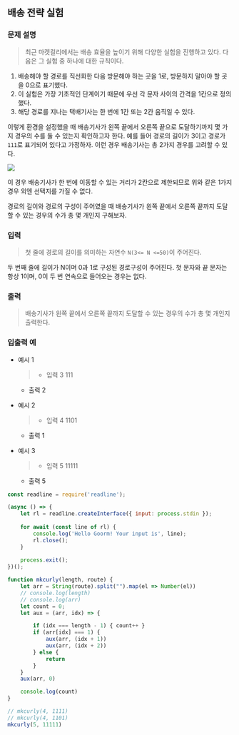 
## 배송 전략 실험

### 문제 설명
  > 최근 마켓컬리에서는 배송 효율을 높이기 위해 다양한 실험을 진행하고 있다. 다음은 그 실험 중 하나에 대한 규칙이다.
  >
  1. 배송해야 할 경로를 직선화한 다음 방문해야 하는 곳을 1로, 방문하지 말아야 할 곳을 0으로 표기했다.
  2. 이 실험은 가장 기초적인 단계이기 때문에 우선 각 문자 사이의 간격을 1칸으로 정의했다.
  3. 해당 경로를 지나는 택배기사는 한 번에 1칸 또는 2칸 움직일 수 있다.
  >
  이렇게 환경을 설정했을 때 배송기사가 왼쪽 끝에서 오른쪽 끝으로 도달하기까지 몇 가지 경우의 수를 둘 수 있는지 확인하고자 한다. 예를 들어 경로의 길이가 3이고 경로가 `111`로 표기되어 있다고 가정하자. 이런 경우 배송기사는 총 2가지 경우를 고려할 수 있다.
>
![](https://images.velog.io/images/unow30/post/5d776938-e086-4516-9b36-8eb1c0340704/image.png)
>
이 경우 배송기사가 한 번에 이동할 수 있는 거리가 2칸으로 제한되므로 위와 같은 1가지 경우 외엔 선택지를 가질 수 없다.
>
경로의 길이와 경로의 구성이 주어였을 때 배송기사가 왼쪽 끝에서 오른쪽 끝까지 도달할 수 있는 경우의 수가 총 몇 개인지 구해보자.

  ### 입력
  > 첫 줄에 경로의 길이를 의미하는 자연수 `N(3<= N <=50)`이 주어진다.
  >
  두 번째 줄에 길이가 N이며 0과 1로 구성된 경로구성이 주어진다. 첫 문자와 끝 문자는 항상 1이며, 0이 두 번 연속으로 들어오는 경우는 없다.

  ### 출력
  > 배송기사가 왼쪽 끝에서 오른쪽 끝까지 도달할 수 있는 경우의 수가 총 몇 개인지 출력한다.
  
  ### 입출력 예
- 예시 1 
  >- 입력
  3
  111
  >
  - 출력
  2


- 예시 2
  >- 입력
  4
  1101
  - 출력
  1
  
- 예시 3
  >- 입력
  5
   11111
  - 출력
	5

```js
const readline = require('readline');

(async () => {
	let rl = readline.createInterface({ input: process.stdin });
	
	for await (const line of rl) {
		console.log('Hello Goorm! Your input is', line);
		rl.close();
	}
	
	process.exit();
})();

```
```js
function mkcurly(length, route) {
    let arr = String(route).split("").map(el => Number(el))
    // console.log(length)
    // console.log(arr)
    let count = 0;
    let aux = (arr, idx) => {

        if (idx === length - 1) { count++ }
        if (arr[idx] === 1) {
            aux(arr, (idx + 1))
            aux(arr, (idx + 2))
        } else {
            return
        }
    }
    aux(arr, 0)

    console.log(count)
}

// mkcurly(4, 1111)
// mkcurly(4, 1101)
mkcurly(5, 11111)
```
